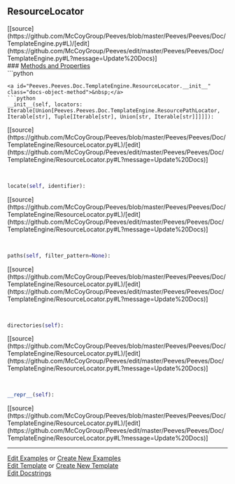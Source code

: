 ## <a id="Peeves.Peeves.Doc.TemplateEngine.ResourceLocator">ResourceLocator</a> 

<div class="docs-source-link" markdown="1">
[[source](https://github.com/McCoyGroup/Peeves/blob/master/Peeves/Peeves/Doc/TemplateEngine.py#L)/[edit](https://github.com/McCoyGroup/Peeves/edit/master/Peeves/Peeves/Doc/TemplateEngine.py#L?message=Update%20Docs)]
</div>









<div class="collapsible-section">
 <div class="collapsible-section collapsible-section-header" markdown="1">
### <a class="collapse-link" data-toggle="collapse" href="#methods" markdown="1"> Methods and Properties</a> <a class="float-right" data-toggle="collapse" href="#methods"><i class="fa fa-chevron-down"></i></a>
 </div>
 <div class="collapsible-section collapsible-section-body collapse show" id="methods" markdown="1">
 ```python

```
<a id="Peeves.Peeves.Doc.TemplateEngine.ResourceLocator.__init__" class="docs-object-method">&nbsp;</a> 
```python
__init__(self, locators: Iterable[Union[Peeves.Peeves.Doc.TemplateEngine.ResourcePathLocator, Iterable[str], Tuple[Iterable[str], Union[str, Iterable[str]]]]]): 
```
<div class="docs-source-link" markdown="1">
[[source](https://github.com/McCoyGroup/Peeves/blob/master/Peeves/Peeves/Doc/TemplateEngine/ResourceLocator.py#L)/[edit](https://github.com/McCoyGroup/Peeves/edit/master/Peeves/Peeves/Doc/TemplateEngine/ResourceLocator.py#L?message=Update%20Docs)]
</div>


<a id="Peeves.Peeves.Doc.TemplateEngine.ResourceLocator.locate" class="docs-object-method">&nbsp;</a> 
```python
locate(self, identifier): 
```
<div class="docs-source-link" markdown="1">
[[source](https://github.com/McCoyGroup/Peeves/blob/master/Peeves/Peeves/Doc/TemplateEngine/ResourceLocator.py#L)/[edit](https://github.com/McCoyGroup/Peeves/edit/master/Peeves/Peeves/Doc/TemplateEngine/ResourceLocator.py#L?message=Update%20Docs)]
</div>


<a id="Peeves.Peeves.Doc.TemplateEngine.ResourceLocator.paths" class="docs-object-method">&nbsp;</a> 
```python
paths(self, filter_pattern=None): 
```
<div class="docs-source-link" markdown="1">
[[source](https://github.com/McCoyGroup/Peeves/blob/master/Peeves/Peeves/Doc/TemplateEngine/ResourceLocator.py#L)/[edit](https://github.com/McCoyGroup/Peeves/edit/master/Peeves/Peeves/Doc/TemplateEngine/ResourceLocator.py#L?message=Update%20Docs)]
</div>


<a id="Peeves.Peeves.Doc.TemplateEngine.ResourceLocator.directories" class="docs-object-method">&nbsp;</a> 
```python
directories(self): 
```
<div class="docs-source-link" markdown="1">
[[source](https://github.com/McCoyGroup/Peeves/blob/master/Peeves/Peeves/Doc/TemplateEngine/ResourceLocator.py#L)/[edit](https://github.com/McCoyGroup/Peeves/edit/master/Peeves/Peeves/Doc/TemplateEngine/ResourceLocator.py#L?message=Update%20Docs)]
</div>


<a id="Peeves.Peeves.Doc.TemplateEngine.ResourceLocator.__repr__" class="docs-object-method">&nbsp;</a> 
```python
__repr__(self): 
```
<div class="docs-source-link" markdown="1">
[[source](https://github.com/McCoyGroup/Peeves/blob/master/Peeves/Peeves/Doc/TemplateEngine/ResourceLocator.py#L)/[edit](https://github.com/McCoyGroup/Peeves/edit/master/Peeves/Peeves/Doc/TemplateEngine/ResourceLocator.py#L?message=Update%20Docs)]
</div>
 </div>
</div>











---

[Edit Examples](https://github.com/McCoyGroup/Peeves/edit/gh-pages/ci/examples/Peeves/Peeves/Doc/TemplateEngine/ResourceLocator.md) or 
[Create New Examples](https://github.com/McCoyGroup/Peeves/new/gh-pages/?filename=ci/examples/Peeves/Peeves/Doc/TemplateEngine/ResourceLocator.md) <br/>
[Edit Template](https://github.com/McCoyGroup/Peeves/edit/gh-pages/ci/docs/Peeves/Peeves/Doc/TemplateEngine/ResourceLocator.md) or 
[Create New Template](https://github.com/McCoyGroup/Peeves/new/gh-pages/?filename=ci/docs/templates/Peeves/Peeves/Doc/TemplateEngine/ResourceLocator.md) <br/>
[Edit Docstrings](https://github.com/McCoyGroup/Peeves/edit/master/Peeves/Peeves/Doc/TemplateEngine.py#L?message=Update%20Docs)